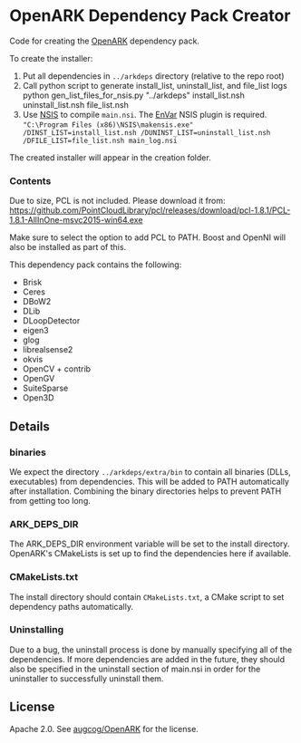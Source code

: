 # OpenARK Dependency Pack Creator

Code for creating the [OpenARK](https://github.com/augcog/openark) dependency pack.

To create the installer:
1) Put all dependencies in `../arkdeps` directory (relative to the repo root)
2) Call python script to generate install_list, uninstall_list, and file_list logs
python gen_list_files_for_nsis.py "../arkdeps" install_list.nsh uninstall_list.nsh file_list.nsh
3) Use [NSIS](https://nsis.sourceforge.io) to compile `main.nsi`. The [EnVar](https://nsis.sourceforge.io/EnVar_plug-in) NSIS plugin is required.
`"C:\Program Files (x86)\NSIS\makensis.exe" /DINST_LIST=install_list.nsh /DUNINST_LIST=uninstall_list.nsh /DFILE_LIST=file_list.nsh main_log.nsi`

The created installer will appear in the creation folder.


### Contents
Due to size, PCL is not included. Please download it from:
https://github.com/PointCloudLibrary/pcl/releases/download/pcl-1.8.1/PCL-1.8.1-AllInOne-msvc2015-win64.exe

Make sure to select the option to add PCL to PATH. Boost and OpenNI will also be installed as part of this.

This dependency pack contains the following:
- Brisk
- Ceres
- DBoW2
- DLib
- DLoopDetector
- eigen3
- glog
- librealsense2
- okvis
- OpenCV + contrib
- OpenGV
- SuiteSparse
- Open3D

## Details

### binaries
 We expect the directory `../arkdeps/extra/bin` to contain all binaries (DLLs, executables) from dependencies. This will be added to PATH automatically after installation. Combining the binary directories helps to prevent PATH from getting too long.

### ARK_DEPS_DIR
 The ARK_DEPS_DIR environment variable will be set to the install directory. OpenARK's CMakeLists is set up to find the dependencies here if available.

### CMakeLists.txt
 The install directory should contain `CMakeLists.txt`, a CMake script to set dependency paths automatically.

### Uninstalling
 Due to a bug, the uninstall process is done by manually specifying all of the dependencies. If more dependencies are added in the future, they should also be specified in the uninstall section of main.nsi in order for the uninstaller to successfully  uninstall them.

## License
Apache 2.0. See [augcog/OpenARK](https://github.com/augcog/openark) for the license.
